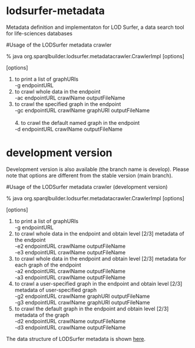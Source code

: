 # lodsurfer-metadata

Metadata definition and implementaton for LOD Surfer, a data search tool for life-sciences databases

#Usage of the LODSurfer metadata crawler

% java org.sparqlbuilder.lodsurfer.metadatacrawler.CrawlerImpl \[options\]

\[options\] <br>
  1. to print a list of graphURIs <br>
     -g endpointURL <br>
  2. to crawl whole data in the endpoint <br>
     -ac endpointURL crawlName outputFileName <br>
  3. to crawl the specified graph in the endpoint <br>
     -gc endpointURL crawlName graphURI outputFileName <br>  
	4. to crawl the default named graph in the endpoint <br>
     -d endpointURL crawlName outputFileName <br>  

# development version

Development version is also available (the branch name is develop).  Please note that options are different from the stable version (main branch).

#Usage of the LODSurfer metadata crawler (development version)

% java org.sparqlbuilder.lodsurfer.metadatacrawler.CrawlerImpl \[options\]

\[options\] <br>
  1. to print a list of graphURIs <br>
     -g endpointURL <br>
  2. to crawl whole data in the endpoint and obtain level [2/3] metadata of the endpoint<br>
     -e2 endpointURL crawlName outputFileName <br>
     -e3 endpointURL crawlName outputFileName <br>
  3. to crawl whole data in the endpoint and obtain level [2/3] metadata for each graph of the endpoint<br>
     -a2 endpointURL crawlName outputFileName <br>
     -a3 endpointURL crawlName outputFileName <br>
  4. to crawl a user-specified graph in the endpoint and obtain level [2/3] metadata of user-specified graph<br>
     -g2 endpointURL crawlName graphURI outputFileName <br>
     -g3 endpointURL crawlName graphURI outputFileName <br>
  4. to crawl the default graph in the endpoint and obtain level [2/3] metadata of the graph<br>
     -d2 endpointURL crawlName outputFileName <br>
     -d3 endpointURL crawlName outputFileName <br>
     
The data structure of LODSurfer metadata is shown [here](https://github.com/LODSurfer/lodsurfer-metadata/wiki/LOD-Surfer-Metadata-Structure).


